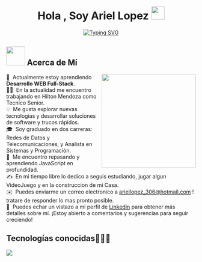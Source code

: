 <h1 align="center">Hola , Soy Ariel Lopez <img src="https://media.giphy.com/media/hvRJCLFzcasrR4ia7z/giphy.gif" width="35"></h1>
<p align="center">
  <a href="https://git.io/typing-svg"><img src="https://readme-typing-svg.herokuapp.com?font=Fira+Code&pause=1000&color=9811F7&random=false&width=435&lines=Analista+en+Sistemas+y+Programador;Redes+de+datos+y+Telecomunicaciones;T%C3%A9cnico+Senior+en+Hilton+Mendoza" alt="Typing SVG" /></a>
</p>
	
## <picture><img src = "https://github.com/7oSkaaa/7oSkaaa/blob/main/Images/about_me.gif?raw=true" width = 50px></picture> Acerca de Mí

<picture> <img align="right" src="https://github.com/7oSkaaa/7oSkaaa/blob/main/Images/Right_Side.gif?raw=true" width = 250px></picture>
🌱 &nbsp;Actualmente estoy aprendiendo **Desarrollo WEB Full-Stack**.\
👨‍💻 &nbsp;En la actualidad me encuentro trabajando en Hilton Mendoza como Tecnico Senior.\
💡 &nbsp;Me gusta explorar nuevas tecnologías y desarrollar soluciones de software y trucos rápidos.\
🎓 &nbsp;Soy graduado en dos carreras: Redes de Datos y Telecomunicaciones, y Analista en Sistemas y Programación.\
🌱 &nbsp;Me encuentro repasando y aprendiendo JavaScript en profundidad.\
✍️ &nbsp;En mi tiempo libre lo dedico a seguis estudiando, jugar algun VideoJuego y en la construccion de mi Casa.\
✉️ &nbsp;Puedes enviarme un correo electronico a ariellopez_306@hotmail.com ! tratare de responder lo mas pronto posible.\
📄 &nbsp;Puedes echar un vistazo a mi perfil de [Linkedin](https://www.linkedin.com/in/ariel-fernando-lopez) para obtener más detalles sobre mí. ¡Estoy abierto a comentarios y sugerencias para seguir creciendo!
<br>
<h2 >Tecnologías conocidas👨🏻‍💻</h2>
<!--tech stack icons-->
<p align="left">
  <a href="https://skillicons.dev">
    <img src="https://skillicons.dev/icons?i=androidstudio,arduino,java,php,css,html,js,nodejs,mysql,discord,git,github,gmail,linkedin,eclipse,vscode,linux,windows,ps&perline=12" />
  </a>
</p>
